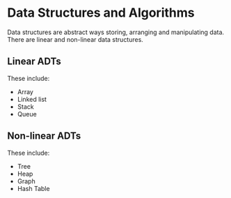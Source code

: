 # Data Structures and Algorithms
Data structures are abstract ways storing, arranging and manipulating data. There are linear and non-linear data structures.

## Linear ADTs
These include:
- Array
- Linked list
- Stack
- Queue


## Non-linear ADTs
These include:
- Tree
- Heap
- Graph
- Hash Table
